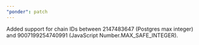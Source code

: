 ```yaml
---
"ponder": patch
---
```


Added support for chain IDs between 2147483647 (Postgres max integer) and 9007199254740991 (JavaScript Number.MAX_SAFE_INTEGER).

